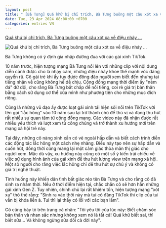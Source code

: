 ```yaml
---
layout: post
title: " [Bà Tưng] Quá khứ bị chỉ trích, Bà Tưng buông một câu xót xa về điệu nhảy ..."
date: Tue, 23 Apr 2024 08:00:00 +0700
categories: entries VN
---
```

[Quá khứ bị chỉ trích, Bà Tưng buông một câu xót xa về điệu nhảy ...](https://gamek.vn/qua-khu-bi-chi-trich-ba-tung-buong-mot-cau-xot-xa-ve-dieu-nhay-lac-hong-dinh-dam-tiktok-178240422161052009.chn)

![Quá khứ bị chỉ trích, Bà Tưng buông một câu xót xa về điệu nhảy ...](https://gamek.mediacdn.vn/zoom/600_315/133514250583805952/2024/4/22/untitled-2-1549-1713776898207-1713776898385752005793.jpg)

Bà Tưng không có ý định gia nhập đường đua với các gái xinh TikTok.

10 năm trước, hiện tượng mạng Bà Tưng nổi lên với những clip với nội dung diễn cảnh được cho là nhạy cảm, những điệu nhảy khoe thế mạnh vóc dáng quyến rũ. Cô gái trẻ khi ấy tuy được đông đảo người xem biết đến nhưng tai tiếng nhận về cũng không hề dễ chịu. Cộng đồng mạng thời điểm ấy "ném đá" dữ dội, cho rằng Bà Tưng bất chấp để nổi tiếng, coi rẻ giá trị bản thân bằng cách sử dụng cơ thể của mình như phương tiện cho những mục đích riêng.

Cũng là những vũ đạo ấy được loạt gái xinh tái hiện sôi nổi trên TikTok với tên gọi "lắc hông" vào 10 năm sau lại trở thành chủ đề thú vị và đang thu hút rất nhiều sự quan tâm từ cộng đồng mạng. Các video này đã nhận được rất nhiều yêu thích và lượt xem từ công chúng và trở thành xu hướng mới trên mạng xã hội trẻ này.

Tại đây, những cô nàng xinh xắn có vẻ ngoài hấp dẫn và biết cách trình diễn các động tác lắc hông một cách nhẹ nhàng. Điều này tạo nên sự hấp dẫn và cuốn hút, đồng thời cũng mang lại một cảm giác thỏa mãn thị giác cho người xem. Mặc dù vậy, xu hướng này cũng có một số ý kiến trái chiều về việc sử dụng hình ảnh của gái xinh để thu hút lượng view trên mạng xã hội. Một số người cho rằng việc lắc hông chỉ để thu hút sự chú ý và không có giá trị nghệ thuật.

Tình huống này khiến dân tình bất giác réo tên Bà Tưng và cho rằng cô đã sinh ra nhầm thời. Nếu ở thời điểm hiện tại, chắc chắn cô sẽ hơn hẳn những gái xinh Gen Z. Tuy nhiên, chính chủ lại rất khiêm tốn, hiện tượng mạng "xót xa" thỏ thẻ rằng: "Sinh ra vào thời này mà tui có đăng TikTok thì clip của tui vẫn bị khóa liền à. Tui thì lại thấy có lỗi với các bạn lắm".

Cô cũng bày tỏ trên trang cá nhân: "Tôi yêu tôi của lúc này: Biết chăm sóc bản thân và nhan sắc nhưng không xem nó là tất cả! Quá khứ biết sai, thì biết sửa… Và không ngừng sửa đổi cả đời này".

